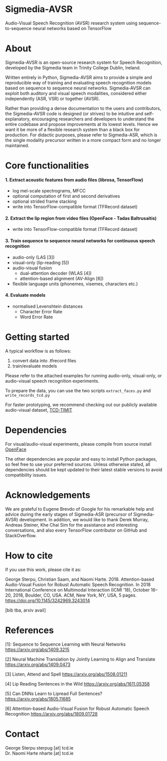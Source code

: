 # Sigmedia-AVSR

Audio-Visual Speech Recognition (AVSR) research system using sequence-to-sequence neural networks based on TensorFlow

# About

Sigmedia-AVSR is an open-source research system for Speech Recognition, developed by the Sigmedia team
in Trinity College Dublin, Ireland.

Written entirely in Python, Sigmedia-AVSR aims to provide a simple and reproducible way of training and evaluating
speech recognition models based on sequence to sequence neural networks. Sigmedia-AVSR can exploit both auditory
and visual speech modalities, considered either independently (ASR, VSR) or together (AVSR).  

Rather than providing a dense documentation to the users and contributors, the Sigmedia-AVSR code is designed
(or strives) to be intuitive and self-explanatory, encouraging researchers and developers to understand the entire
codebase and propose improvements at its lowest levels. Hence we want it be more of a flexible research system than
a black box for production. For didactic purposes, please refer to Sigmedia-ASR, which is the single modality
precursor written in a more compact form and no longer maintained.


# Core functionalities

#### 1. Extract acoustic features from audio files (librosa, TensorFlow)
* log mel-scale spectrograms, MFCC
* optional computation of first and second derivatives
* optional strided frame stacking
* write into TensorFlow-compatible format (TFRecord dataset)
    
#### 2. Extract the lip region from video files (OpenFace - Tadas Baltrusaitis)
* write into TensorFlow-compatible format (TFRecord dataset)

#### 3. Train sequence to sequence neural networks for continuous speech recognition
* audio-only (LAS [3])
* visual-only (lip-reading [5])
* audio-visual fusion
    * dual-attention decoder (WLAS [4])
    * attention-based alignment (AV-Align [6])
* flexible language units (phonemes, visemes, characters etc.)
 
#### 4. Evaluate models
* normalised Levenshtein distances
    * Character Error Rate
    * Word Error Rate

# Getting started

A typical workflow is as follows:

1. convert data into .tfrecord files
2. train/evaluate models

Please refer to the attached examples for running audio-only, visual-only, or audio-visual speech recognition experiments.

To prepare the data, you can use the two scripts `extract_faces.py` and `write_records_tcd.py`

For faster prototyping, we recommend checking out our publicly available audio-visual dataset, [TCD-TIMIT](https://sigmedia.tcd.ie/TCDTIMIT/)

# Dependencies

For visual/audio-visual experiments, please compile from source install [OpenFace](https://github.com/TadasBaltrusaitis/OpenFace)

The other dependencies are popular and easy to install Python packages, so feel free to use your preferred sources.
Unless otherwise stated, all dependencies should be kept updated to their latest stable versions to avoid compatibility issues.


# Acknowledgements

We are grateful to Eugene Brevdo of Google for his remarkable help and advice during the early stages of Sigmedia-ASR 
(precursor of Sigmedia-AVSR) development. In addition, we would like to thank 
Derek Murray, Andreas Steiner, Khe Chai Sim for the assistance and interesting conversations, and also every
TensorFlow contributor on GitHub and StackOverflow.

# How to cite

If you use this work, please cite it as:

George Sterpu, Christian Saam, and Naomi Harte. 2018. 
Attention-based Audio-Visual Fusion for Robust Automatic Speech Recognition. 
In 2018 International Conference on Multimodal Interaction (ICMI ’18), October 16–20, 2018, Boulder, CO, USA.
ACM, New York, NY, USA, 5 pages. https://doi.org/10.1145/3242969.3243014

[bib tba, arxiv avail]

# References

[1]: Sequence to Sequence Learning with Neural Networks
https://arxiv.org/abs/1409.3215
    
[2] Neural Machine Translation by Jointly Learning to Align and Translate
https://arxiv.org/abs/1409.0473

[3] Listen, Attend and Spell
https://arxiv.org/abs/1508.01211

[4] Lip Reading Sentences in the Wild
https://arxiv.org/abs/1611.05358

[5] Can DNNs Learn to Lipread Full Sentences?
https://arxiv.org/abs/1805.11685

[6] Attention-based Audio-Visual Fusion for Robust Automatic Speech Recognition
https://arxiv.org/abs/1809.01728

# Contact

George Sterpu sterpug [at] tcd.ie  
Dr. Naomi Harte nharte [at] tcd.ie
